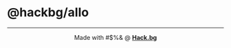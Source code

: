 # @hackbg/allo

<div align="center">

---

Made with #$%& @ [**Hack.bg**](https://foss.hack.bg)

</div>
